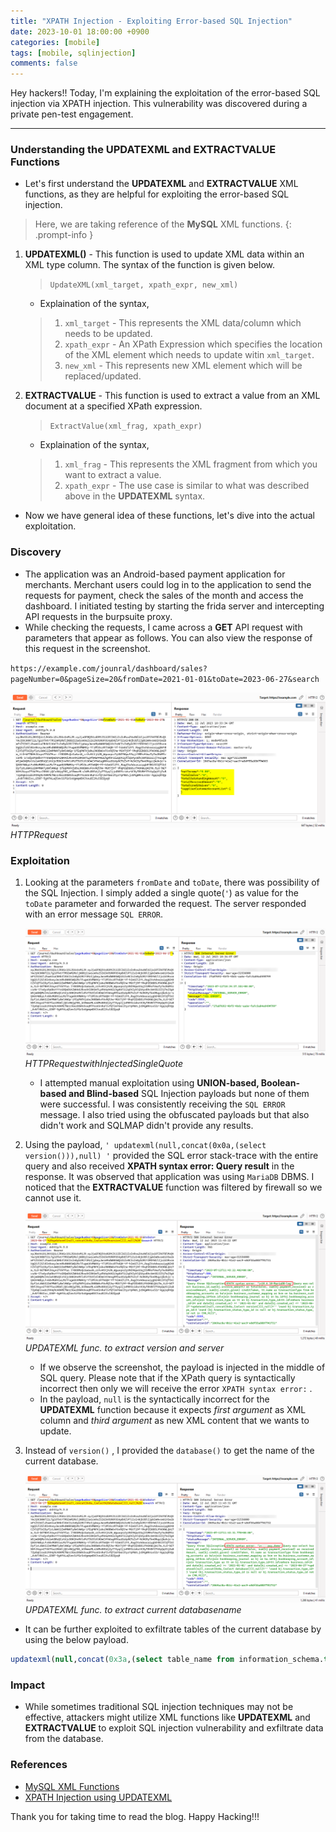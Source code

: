 ```yaml
---
title: "XPATH Injection - Exploiting Error-based SQL Injection"
date: 2023-10-01 18:00:00 +0900
categories: [mobile]
tags: [mobile, sqlinjection]
comments: false
---
```


Hey hackers!! Today, I'm explaining the exploitation of the error-based SQL injection via XPATH injection. This vulnerability was discovered during a private pen-test engagement.

---

### Understanding the UPDATEXML and EXTRACTVALUE Functions

* Let's first understand the **UPDATEXML** and **EXTRACTVALUE** XML functions, as they are helpful for exploiting the error-based SQL injection. 

> Here, we are taking reference of the **MySQL** XML functions.
{: .prompt-info }

1. **UPDATEXML()** - This function is used to update XML data within an XML type column. The syntax of the function is given below.

     > `UpdateXML(xml_target, xpath_expr, new_xml)`
 
    * Explaination of the syntax,
    > 1. `xml_target` - This represents the XML data/column which needs to be updated.
    > 2. `xpath_expr` - An XPath Expression which specifies the location of the XML element which needs to update witin `xml_target`.
    > 3. `new_xml` - This represents new XML element which will be replaced/updated.

2. **EXTRACTVALUE** - This function is used to extract a value from an XML document at a specified XPath expression.

    > `ExtractValue(xml_frag, xpath_expr)`

    * Explaination of the syntax,
    > 1. `xml_frag` - This represents the XML fragment from which you want to extract a value.
    > 2. `xpath_expr` - The use case is similar to what was described above in the **UPDATEXML** syntax.

* Now we have general idea of these functions, let's dive into the actual exploitation.


### Discovery

* The application was an Android-based payment application for merchants. Merchant users could log in to the application to send the requests for payment, check the sales of the month and access the dashboard. I initiated testing by starting the frida server and intercepting API requests in the burpsuite proxy.
* While checking the requests, I came across a **GET** API request with parameters that appear as follows. You can also view the response of this request in the screenshot.

`https://example.com/jounral/dashboard/sales?pageNumber=0&pageSize=20&fromDate=2021-01-01&toDate=2023-06-27&search`

![POC1xpath](/assets/img/POC1.png)
_HTTPRequest_


### Exploitation

1. Looking at the parameters `fromDate` and `toDate`, there was possibility of the SQL Injection. I simply added a single quote(`'`) as value for the `toDate` parameter and forwarded the request. The server responded with an error message `SQL ERROR`.

    ![POC2xpath](/assets/img/POC2.png)
    _HTTPRequestwithInjectedSingleQuote_

    * I attempted manual exploitation using **UNION-based, Boolean-based and Blind-based** SQL Injection payloads but none of them were successful. I was consistently receiving the `SQL ERROR` message. I also tried using the obfuscated payloads but that also didn't work and SQLMAP didn't provide any results.

2. Using the payload, `' updatexml(null,concat(0x0a,(select version())),null) '` provided the SQL error stack-trace with the entire query and also received **XPATH syntax error: Query result** in the response. It was observed that application was using `MariaDB` DBMS. I noticed that the **EXTRACTVALUE** function was filtered by firewall so we cannot use it.

    ![POC3xpath](/assets/img/POC4.png)
    _UPDATEXML func. to extract version and server_

    * If we observe the screenshot, the payload is injected in the middle of SQL query. Please note that if the XPath query is syntactically incorrect then only we will receive the error `XPATH syntax error:` . 
    * In the payload, `null` is the syntactically incorrect for the **UPDATEXML** function because it expects *first argument* as XML column and *third argument* as new XML content that we wants to update.

3. Instead of `version()` , I provided the `database()` to get the name of the current database.

    ![POC4xpath](/assets/img/POC5.png)
    _UPDATEXML func. to extract current databasename_


* It can be further exploited to exfiltrate tables of the current database by using the below payload.

```sql
updatexml(null,concat(0x3a,(select table_name from information_schema.tables where table_schema=database() limit 0,1)),null)--
```

### Impact

* While sometimes traditional SQL injection techniques may not be effective, attackers might utilize XML functions like **UPDATEXML** and **EXTRACTVALUE** to exploit SQL injection vulnerability and exfiltrate data from the database.


### References

* [MySQL XML Functions](https://dev.mysql.com/doc/refman/8.0/en/xml-functions.html)
* [XPATH Injection using UPDATEXML](https://raijee1337.blogspot.com/2015/07/xpath-injection-using-updatexml.html)

Thank you for taking time to read the blog. Happy Hacking!!!